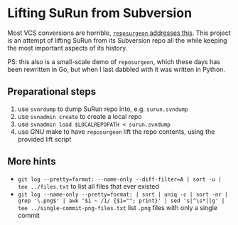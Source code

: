 # Lifting SuRun from Subversion

Most VCS conversions are horrible, [`reposurgeon` addresses this](http://www.catb.org/esr/reposurgeon/repository-editing.html). This project is an attempt of lifting SuRun from its Subversion repo all the while keeping the most important aspects of its history.

PS: this also is a small-scale demo of `reposurgeon`, which these days has been rewritten in Go, but when I last dabbled with it was written in Python.

## Preparational steps

1. use `svnrdump` to dump SuRun repo into, e.g. `surun.svndump`
2. use `svnadmin create` to create a local repo
3. use `svnadmin load $LOCALREPOPATH < surun.svndump`
4. use GNU make to have `reposurgeon` lift the repo contents, using the provided lift script

## More hints

* `git log --pretty=format: --name-only --diff-filter=A | sort -u | tee ../files.txt` to list all files that ever existed
* `git log --name-only --pretty=format: | sort | uniq -c | sort -nr | grep '\.png$' | awk '$1 ~ /1/ {$1=""; print}' | sed 's|^\s*||g' | tee ../single-commit-png-files.txt` list `.png` files with only a single commit
